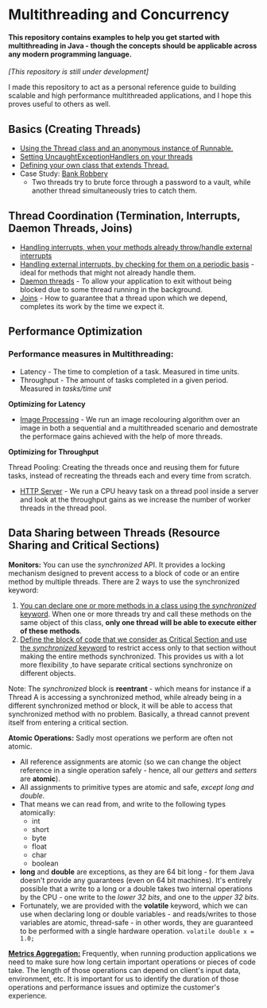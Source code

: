# Multithreading and Concurrency
#### This repository contains examples to help you get started with multithreading in Java - though the concepts should be applicable across any modern programming language.

*[This repository is still under development]*

I made this repository to act as a personal reference guide to building scalable and high performance multithreaded applications, and I hope this proves useful to others as well.

## Basics (Creating Threads)
- [Using the Thread class and an anonymous instance of Runnable.](./src/com/jyotindersingh/Basics1.java)
- [Setting UncaughtExceptionHandlers on your threads](./src/com/jyotindersingh/Basics2.java)
- [Defining your own class that extends Thread.](./src/com/jyotindersingh/Basics3.java)
- Case Study: [Bank Robbery](./src/com/jyotindersingh/BankRobbery.java)
    - Two threads try to brute force through a password to a vault, while another thread simultaneously tries to catch them.

## Thread Coordination (Termination, Interrupts, Daemon Threads, Joins)
- [Handling interrupts, when your methods already throw/handle external interrupts](./src/com/jyotindersingh/ThreadCoordination.java)
- [Handling external interrupts, by checking for them on a periodic basis](./src/com/jyotindersingh/ThreadCoordinationIsInterrupted.java) - ideal for methods that might not already handle them.
- [Daemon threads](./src/com/jyotindersingh/ThreadCoordinationDaemon.java) - To allow your application to exit without being blocked due to some thread running in the background.
- [Joins](./src/com/jyotindersingh/ThreadCoordinationJoins.java) - How to guarantee that a thread upon which we depend, completes its work by the time we expect it.
 
 ## Performance Optimization
 ### Performance measures in Multithreading:
 - Latency - The time to completion of a task. Measured in time units.
 - Throughput - The amount of tasks completed in a given period. Measured in *tasks/time unit* 
 
 **Optimizing for Latency**
 - [Image Processing](./src/com/jyotindersingh/ImageProcessing.java) - We run an image recolouring algorithm over an image in both a sequential and a multithreaded scenario and demostrate the performace gains achieved with the help of more threads.
 
 **Optimizing for Throughput**
 
 Thread Pooling: Creating the threads once and reusing them for future tasks, instead of recreating the threads each and every time from scratch.
 - [HTTP Server](./src/com/jyotindersingh/ThroughputHttpServer.java) - We run a CPU heavy task on a thread pool inside a server and look at the throughput gains as we increase the number of worker threads in the thread pool.
 
 
 ## Data Sharing between Threads (Resource Sharing and Critical Sections)
 **Monitors:** You can use the *synchronized* API. It provides a locking mechanism designed to prevent access to a block of code or an entire method by multiple threads.
 There are 2 ways to use the synchronized keyword:
 1. [You can declare one or more methods in a class using the *synchronized* keyword](./src/com/jyotindersingh/RaceCondition.java). When one or more threads try and call these methods on the same object of this class, **only one thread will be able to execute either of these methods**.
 1. [Define the block of code that we consider as Critical Section and use the *synchronized* keyword](./src/com/jyotindersingh/RaceCondition2.java) to restrict access only to that section without making the entire methods synchronized. This provides us with a lot more flexibility ,to have separate critical sections synchronize on different objects.
 
 Note: The *synchronized* block is **reentrant** - which means for instance if a Thread A is accessing a synchronized method, while already being in a different synchronized method or block, it will be able to access that synchronized method with no problem. Basically, a thread cannot prevent itself from entering a critical section.
 
 **Atomic Operations:** Sadly most operations we perform are often not atomic.
 - All reference assignments are atomic (so we can change the object reference in a single operation safely - hence, all our *getters* and *setters* are **atomic**).
 - All assignments to primitive types are atomic and safe, *except long and double*.
 - That means we can read from, and write to the following types atomically:
    - int
    - short
    - byte
    - float
    - char
    - boolean
 - **long** and **double** are exceptions, as they are 64 bit long - for them Java doesn't provide any guarantees (even on 64 bit machines). It's entirely possible that a write to a long or a double takes two internal operations by the CPU - one write to the *lower 32 bits*, and one to the *upper 32 bits*.
 - Fortunately, we are provided with the **volatile** keyword, which we can use when declaring long or double variables - and reads/writes to those variables are atomic, thread-safe - in other words, they are guaranteed to be performed with a single hardware operation. ```volatile double x = 1.0;```
 
[**Metrics Aggregation:**](./src/com/jyotindersingh/MetricAggregation.java) Frequently, when running production applications we need to make sure how long certain important operations or pieces of code take. The length of those operations can depend on client's input data, environment, etc. It is important for us to identify the duration of those operations and performance issues and optimize the customer's experience.